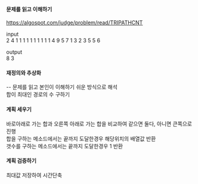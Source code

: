 #### 문제를 읽고 이해하기
https://algospot.com/judge/problem/read/TRIPATHCNT

input</br>
2
4
1
1 1 
1 1 1 
1 1 1 1 
4
9
5 7
1 3 2
3 5 5 6


output</br>
8
3


#### 재정의와 추상화<br>
-- 문제를 읽고 본인이 이해하기 쉬운 방식으로 해석<br>
합이 최대인 경로의 수 구하기

#### 계획 세우기<br>
바로아래로 가는 합과 오른쪽 아래로 가는 합을 비교하여 같으면 둘다, 아니면 큰쪽으로 진행<br>
합을 구하는 메소드에서는 끝까지 도달한경우 해당위치의 배열값 반환<br>
갯수를 구하는 메소드에서는 끝까지 도달한경우 1 반환<br>

#### 계획 검증하기
최대값 저장하여 시간단축
